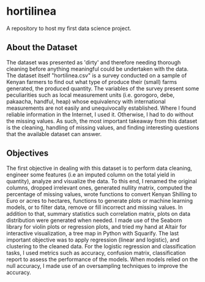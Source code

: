 # hortilinea
A repository to host my first data science project.

## About the Dataset

The dataset was presented as 'dirty' and therefore 
needing thorough cleaning before anything meaningful could be undertaken with the data. The dataset itself 
"hortilinea.csv" is a survey conducted on a sample of Kenyan farmers to find out what type of produce their 
(small) farms generated, the produced quantity. The variables of the survey present some peculiarities such as
local measurement units (i.e. gorogoro, debe, pakaacha, handful, heap) whose equivalency with international 
measurements are not easily and unequivocally established. Where I found reliable information in the Internet, 
I used it. Otherwise, I had to do without the missing values. As such, the most important takeaway from this 
dataset is the cleaning, handling of missing values, and finding interesting questions that the available dataset can answer.


## Objectives
The first objective in dealing with this dataset is to perform data cleaning, engineer some features (i.e an imputed 
column on the total yield in quantity), analyze and visualize the data. To this end, I renamed the original 
columns, dropped irrelevant ones, generated nullity matrix, computed the percentage of missing values, wrote 
functions to convert Kenyan Shilling to Euro or acres to hectares, functions to generate plots or machine 
learning models, or to filter data, remove or fill incorrect and missing values. In addition to that, summary 
statistics such correlation matrix, plots on data distribution were generated when needed. I made use of the
Seaborn library for violin plots or regression plots, and tried my hand at Altair for interactive visualization, 
a tree map in Python with Squarify. The last important objective was to apply regression (linear and logistic),
and clustering to the cleaned data. For the logistic regression and classification tasks, I used metrics such as
accuracy, confusion matrix, classification report to assess the performance of the models. When models relied on
the null accuracy, I made use of an oversampling techniques to improve the accuracy.

